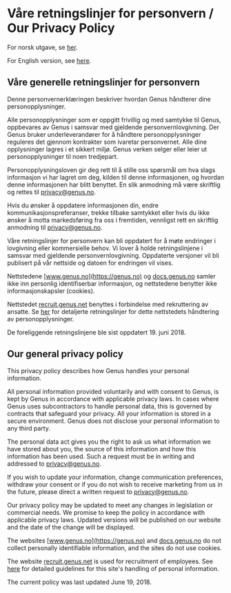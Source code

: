 # Våre retningslinjer for personvern / Our Privacy Policy

For norsk utgave, se [her](#våre-generelle-retningslinjer-for-personvern).

For English version, see [here](#our-general-privacy-policy).

## Våre generelle retningslinjer for personvern

Denne personvernerklæringen beskriver hvordan Genus håndterer dine personopplysninger.

Alle personopplysninger som er oppgitt frivillig og med samtykke til Genus, oppbevares av Genus i samsvar med gjeldende personvernlovgivning. Der Genus bruker underleverandører for å håndtere personopplysninger reguleres det gjennom kontrakter som ivaretar personvernet. Alle dine opplysninger lagres i et sikkert miljø. Genus verken selger eller leier ut personopplysninger til noen tredjepart.

Personopplysningsloven gir deg rett til å stille oss spørsmål om hva slags informasjon vi har lagret om deg, kilden til denne informasjonen, og hvordan denne informasjonen har blitt benyttet. En slik anmodning må være skriftlig og rettes til <privacy@genus.no>.

Hvis du ønsker å oppdatere informasjonen din, endre kommunikasjonspreferanser, trekke tilbake samtykket eller hvis du ikke ønsker å motta markedsføring fra oss i fremtiden, vennligst rett en skriftlig anmodning til <privacy@genus.no>.

Våre retningslinjer for personvern kan bli oppdatert for å møte endringer i lovgivning eller kommersielle behov. Vi lover å holde retningslinjene i samsvar med gjeldende personvernlovgivning. Oppdaterte versjoner vil bli publisert på vår nettside og datoen for endringen vil vises.

Nettstedene [www.genus.no](https://genus.no) og [docs.genus.no](https://docs.genus.no) samler ikke inn personlig identifiserbar informasjon, og nettstedene benytter ikke informasjonskapsler (cookies).

Nettstedet [recruit.genus.net](https://recruit.genus.net/) benyttes i forbindelse med rekruttering av ansatte. Se [her](https://docs.genus.no/recruitment-privacy-policy.html) for detaljerte retningslinjer for dette nettstedets håndtering av personopplysninger.

De foreliggende retningslinjene ble sist oppdatert 19. juni 2018.

## Our general privacy policy

This privacy policy describes how Genus handles your personal information.

All personal information provided voluntarily and with consent to Genus, is kept by Genus in accordance with applicable privacy laws. In cases where Genus uses subcontractors to handle personal data, this is governed by contracts that safeguard your privacy. All your information is stored in a secure environment. Genus does not disclose your personal information to any third party.

The personal data act gives you the right to ask us what information we have stored about you, the source of this information and how this information has been used. Such a request must be in writing and addressed to <privacy@genus.no>.

If you wish to update your information, change communication preferences, withdraw your consent or if you do not wish to receive marketing from us in the future, please direct a written request to <privacy@genus.no>.

Our privacy policy may be updated to meet any changes in legislation or commercial needs. We promise to keep the policy in accordance with applicable privacy laws. Updated versions will be published on our website and the date of the change will be displayed.

The websites [www.genus.no](https://genus.no) and [docs.genus.no](https://docs.genus.no) do not collect personally identifiable information, and the sites do not use cookies.

The website [recruit.genus.net](https://recruit.genus.net) is used for recruitment of employees. See [here](https://docs.genus.no/recruitment-privacy-policy.html) for detailed guidelines for this site's handling of personal information.

The current policy was last updated June 19, 2018.
